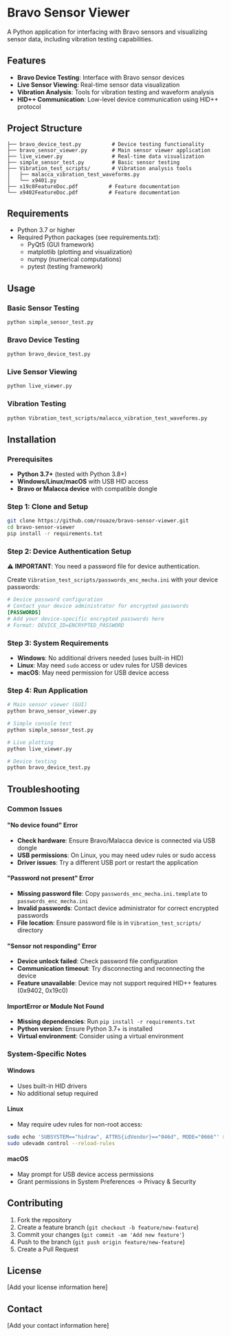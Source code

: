 # Bravo Sensor Viewer

A Python application for interfacing with Bravo sensors and visualizing sensor data, including vibration testing capabilities.

## Features

- **Bravo Device Testing**: Interface with Bravo sensor devices
- **Live Sensor Viewing**: Real-time sensor data visualization  
- **Vibration Analysis**: Tools for vibration testing and waveform analysis
- **HID++ Communication**: Low-level device communication using HID++ protocol

## Project Structure

```
├── bravo_device_test.py          # Device testing functionality
├── bravo_sensor_viewer.py        # Main sensor viewer application
├── live_viewer.py                # Real-time data visualization
├── simple_sensor_test.py         # Basic sensor testing
├── Vibration_test_scripts/       # Vibration analysis tools
│   ├── malacca_vibration_test_waveforms.py
│   └── x9401.py
├── x19c0FeatureDoc.pdf          # Feature documentation
└── x9402FeatureDoc.pdf          # Feature documentation
```

## Requirements

- Python 3.7 or higher
- Required Python packages (see requirements.txt):
  - PyQt5 (GUI framework)
  - matplotlib (plotting and visualization)
  - numpy (numerical computations)
  - pytest (testing framework)

## Usage

### Basic Sensor Testing
```bash
python simple_sensor_test.py
```

### Bravo Device Testing  
```bash
python bravo_device_test.py
```

### Live Sensor Viewing
```bash
python live_viewer.py
```

### Vibration Testing
```bash
python Vibration_test_scripts/malacca_vibration_test_waveforms.py
```

## Installation

### Prerequisites
- **Python 3.7+** (tested with Python 3.8+)
- **Windows/Linux/macOS** with USB HID access
- **Bravo or Malacca device** with compatible dongle

### Step 1: Clone and Setup
```bash
git clone https://github.com/rouaze/bravo-sensor-viewer.git
cd bravo-sensor-viewer
pip install -r requirements.txt
```

### Step 2: Device Authentication Setup
**⚠️ IMPORTANT**: You need a password file for device authentication.

Create `Vibration_test_scripts/passwords_enc_mecha.ini` with your device passwords:
```ini
# Device password configuration
# Contact your device administrator for encrypted passwords
[PASSWORDS]
# Add your device-specific encrypted passwords here
# Format: DEVICE_ID=ENCRYPTED_PASSWORD
```

### Step 3: System Requirements
- **Windows**: No additional drivers needed (uses built-in HID)
- **Linux**: May need `sudo` access or udev rules for USB devices
- **macOS**: May need permission for USB device access

### Step 4: Run Application
```bash
# Main sensor viewer (GUI)
python bravo_sensor_viewer.py

# Simple console test
python simple_sensor_test.py

# Live plotting
python live_viewer.py

# Device testing
python bravo_device_test.py
```

## Troubleshooting

### Common Issues

#### "No device found" Error
- **Check hardware**: Ensure Bravo/Malacca device is connected via USB dongle
- **USB permissions**: On Linux, you may need udev rules or sudo access
- **Driver issues**: Try a different USB port or restart the application

#### "Password not present" Error
- **Missing password file**: Copy `passwords_enc_mecha.ini.template` to `passwords_enc_mecha.ini`
- **Invalid passwords**: Contact device administrator for correct encrypted passwords
- **File location**: Ensure password file is in `Vibration_test_scripts/` directory

#### "Sensor not responding" Error
- **Device unlock failed**: Check password file configuration
- **Communication timeout**: Try disconnecting and reconnecting the device
- **Feature unavailable**: Device may not support required HID++ features (0x9402, 0x19c0)

#### ImportError or Module Not Found
- **Missing dependencies**: Run `pip install -r requirements.txt`
- **Python version**: Ensure Python 3.7+ is installed
- **Virtual environment**: Consider using a virtual environment

### System-Specific Notes

#### Windows
- Uses built-in HID drivers
- No additional setup required

#### Linux
- May require udev rules for non-root access:
```bash
sudo echo 'SUBSYSTEM=="hidraw", ATTRS{idVendor}=="046d", MODE="0666"' > /etc/udev/rules.d/99-logitech-hidpp.rules
sudo udevadm control --reload-rules
```

#### macOS
- May prompt for USB device access permissions
- Grant permissions in System Preferences → Privacy & Security

## Contributing

1. Fork the repository
2. Create a feature branch (`git checkout -b feature/new-feature`)
3. Commit your changes (`git commit -am 'Add new feature'`)
4. Push to the branch (`git push origin feature/new-feature`)
5. Create a Pull Request

## License

[Add your license information here]

## Contact

[Add your contact information here]